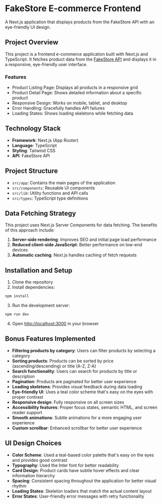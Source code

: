 # FakeStore E-commerce Frontend

A Next.js application that displays products from the FakeStore API with an eye-friendly UI design.



## Project Overview

This project is a frontend e-commerce application built with Next.js and TypeScript. It fetches product data from the [FakeStore API](https://fakestoreapi.com/products) and displays it in a responsive, eye-friendly user interface.

### Features

- Product Listing Page: Displays all products in a responsive grid
- Product Detail Page: Shows detailed information about a specific product
- Responsive Design: Works on mobile, tablet, and desktop
- Error Handling: Gracefully handles API failures
- Loading States: Shows loading skeletons while fetching data

## Technology Stack

- **Framework**: Next.js (App Router)
- **Language**: TypeScript
- **Styling**: Tailwind CSS
- **API**: FakeStore API

## Project Structure

- `src/app`: Contains the main pages of the application
- `src/components`: Reusable UI components
- `src/lib`: Utility functions and API calls
- `src/types`: TypeScript type definitions

## Data Fetching Strategy

This project uses Next.js Server Components for data fetching. The benefits of this approach include:

1. **Server-side rendering**: Improves SEO and initial page load performance
2. **Reduced client-side JavaScript**: Better performance on low-end devices
3. **Automatic caching**: Next.js handles caching of fetch requests

## Installation and Setup

1. Clone the repository
2. Install dependencies:

```bash
npm install
```

3. Run the development server:

```bash
npm run dev
```

4. Open [http://localhost:3000](http://localhost:3000) in your browser

## Bonus Features Implemented

- **Filtering products by category**: Users can filter products by selecting a category
- **Sorting products**: Products can be sorted by price (ascending/descending) or title (A-Z, Z-A)
- **Search functionality**: Users can search for products by title or description
- **Pagination**: Products are paginated for better user experience
- **Loading skeletons**: Provides visual feedback during data loading
- **Eye-friendly UI**: Uses a teal color scheme that's easy on the eyes with proper contrast
- **Responsive design**: Fully responsive on all screen sizes
- **Accessibility features**: Proper focus states, semantic HTML, and screen reader support
- **Smooth animations**: Subtle animations for a more engaging user experience
- **Custom scrollbar**: Enhanced scrollbar for better user experience

## UI Design Choices

- **Color Scheme**: Used a teal-based color palette that's easy on the eyes and provides good contrast
- **Typography**: Used the Inter font for better readability
- **Card Design**: Product cards have subtle hover effects and clear information hierarchy
- **Spacing**: Consistent spacing throughout the application for better visual rhythm
- **Loading States**: Skeleton loaders that match the actual content layout
- **Error States**: User-friendly error messages with retry functionality
